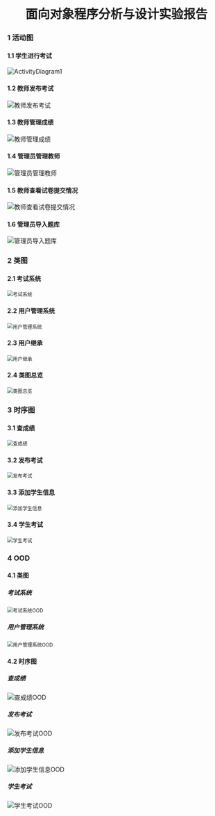 

<h1 align = "center">面向对象程序分析与设计实验报告</h1>



### 1	活动图

#### 1.1	学生进行考试

![ActivityDiagram1](https://gitee.com/savona/MyImageBed/raw/master/img/20201117204621.png)



#### 1.2	教师发布考试

![教师发布考试](https://gitee.com/savona/MyImageBed/raw/master/img/20201117205247.png)



#### 1.3	教师管理成绩

![教师管理成绩](https://gitee.com/savona/MyImageBed/raw/master/img/20201117205449.png)



#### 1.4	管理员管理教师

![管理员管理教师](https://gitee.com/savona/MyImageBed/raw/master/img/20201117205508.png)



#### 1.5	教师查看试卷提交情况

![教师查看试卷提交情况](https://gitee.com/savona/MyImageBed/raw/master/img/20201117205635.png)





#### 1.6	管理员导入题库



![管理员导入题库](https://gitee.com/savona/MyImageBed/raw/master/img/20201117205652.png)







<div style="page-break-after:always;"></div>

### 2	类图

#### 2.1	考试系统

<img src="https://gitee.com/savona/MyImageBed/raw/master/img/20201117210015.png" alt="考试系统" style="zoom: 80%;" />



<div style="page-break-after:always;"></div>

#### 2.2	用户管理系统

<img src="https://gitee.com/savona/MyImageBed/raw/master/img/20201117210224.png" alt="用户管理系统" style="zoom: 80%;" />



<div style="page-break-after:always;"></div>

#### 2.3	用户继承

<img src="https://gitee.com/savona/MyImageBed/raw/master/img/20201117210306.png" alt="用户继承" style="zoom:80%;" />



<div style="page-break-after:always;"></div>

#### 2.4	类图总览

<img src="https://gitee.com/savona/MyImageBed/raw/master/img/20201117211528.png" alt="类图总览" style="zoom:80%;" />

<div style="page-break-after:always;"></div>

### 3	时序图

#### 3.1	查成绩

<img src="https://gitee.com/savona/MyImageBed/raw/master/img/20201117212032.png" alt="查成绩" style="zoom:80%;" />



<div style="page-break-after:always;"></div>

#### 3.2	发布考试

<img src="https://gitee.com/savona/MyImageBed/raw/master/img/20201117212429.png" alt="发布考试" style="zoom:80%;" />



<div style="page-break-after:always;"></div>

#### 3.3	添加学生信息

<img src="https://gitee.com/savona/MyImageBed/raw/master/img/20201117212439.png" alt="添加学生信息" style="zoom:80%;" />



<div style="page-break-after:always;"></div>

#### 3.4	学生考试

<img src="https://gitee.com/savona/MyImageBed/raw/master/img/20201117212452.png" alt="学生考试" style="zoom:80%;" />



<div style="page-break-after:always;"></div>

### 4	OOD

#### 4.1	类图

##### 	考试系统

<img src="https://gitee.com/savona/MyImageBed/raw/master/img/20201117213009.png" alt="考试系统OOD" style="zoom:80%;" />

<div style="page-break-after:always;"></div>

##### 	用户管理系统

<img src="https://gitee.com/savona/MyImageBed/raw/master/img/20201117213138.png" alt="用户管理系统OOD" style="zoom:80%;" />

<div style="page-break-after:always;"></div>

#### 4.2	时序图

##### 	查成绩

![查成绩OOD](https://gitee.com/savona/MyImageBed/raw/master/img/20201117213702.png)



<div style="page-break-after:always;"></div>

##### 	发布考试

![发布考试OOD](https://gitee.com/savona/MyImageBed/raw/master/img/20201117213711.png)



<div style="page-break-after:always;"></div>

##### 	添加学生信息

![添加学生信息OOD](https://gitee.com/savona/MyImageBed/raw/master/img/20201117213717.png)



<div style="page-break-after:always;"></div>

##### 	学生考试

![学生考试OOD](https://gitee.com/savona/MyImageBed/raw/master/img/20201117213721.png)